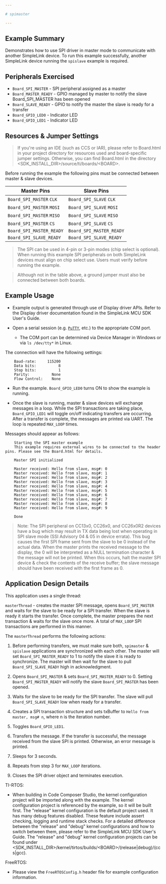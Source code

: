```yaml
---

# spimaster

---
```


## Example Summary

Demonstrates how to use SPI driver in master mode to communicate with another
SimpleLink device.  To run this example successfully, another SimpleLink
device running the `spislave` example is required.

## Peripherals Exercised

* `Board_SPI_MASTER` - SPI peripheral assigned as a master
* `Board_MASTER_READY` - GPIO managed by master to notify the slave
Board_SPI_MASTER has been opened
* `Board_SLAVE_READY` - GPIO to notify the master the slave is ready for a
transfer
* `Board_GPIO_LED0` - Indicator LED
* `Board_GPIO_LED1` - Indicator LED

## Resources & Jumper Settings

> If you're using an IDE (such as CCS or IAR), please refer to Board.html in
your project directory for resources used and board-specific jumper settings.
Otherwise, you can find Board.html in the directory
&lt;SDK_INSTALL_DIR&gt;/source/ti/boards/&lt;BOARD&gt;.

Before running the example the following pins must be connected between master
& slave devices.

  |Master Pins              |Slave Pins              |
  |-------------------------|------------------------|
  |`Board_SPI_MASTER` `CLK` |`Board_SPI_SLAVE` `CLK` |
  |`Board_SPI_MASTER` `MOSI`|`Board_SPI_SLAVE` `MOSI`|
  |`Board_SPI_MASTER` `MISO`|`Board_SPI_SLAVE` `MISO`|
  |`Board_SPI_MASTER` `CS`  |`Board_SPI_SLAVE` `CS`  |
  |`Board_SPI_MASTER_READY` |`Board_SPI_MASTER_READY`|
  |`Board_SPI_SLAVE_READY`  |`Board_SPI_SLAVE_READY` |

> The SPI can be used in 4-pin or 3-pin modes (chip select is optional).  When
running this example SPI peripherals on both SimpleLink devices must align on
chip select use.  Users must verify before running the example.

> Although not in the table above, a ground jumper must also be connected
between both boards.


## Example Usage

* Example output is generated through use of Display driver APIs. Refer to the
Display driver documentation found in the SimpleLink MCU SDK User's Guide.

* Open a serial session (e.g. [`PuTTY`](http://www.putty.org/ "PuTTY's
Homepage"), etc.) to the appropriate COM port.
    * The COM port can be determined via Device Manager in Windows or via
`ls /dev/tty*` in Linux.

The connection will have the following settings:
```
    Baud-rate:     115200
    Data bits:          8
    Stop bits:          1
    Parity:          None
    Flow Control:    None
```

* Run the example. `Board_GPIO_LED0` turns ON to show the example is running.

* Once the slave is running, master & slave devices will exchange messages in
a loop.  While the SPI transactions are taking place, `Board_GPIO_LED1` will
toggle on/off indicating transfers are occurring. After a transfer is complete,
the messages are printed via UART. The loop is repeated `MAX_LOOP` times.

Messages should appear as follows:
```
    Starting the SPI master example
    This example requires external wires to be connected to the header pins. Please see the Board.html for details.

    Master SPI initialized

    Master received: Hello from slave, msg#: 0
    Master received: Hello from slave, msg#: 1
    Master received: Hello from slave, msg#: 2
    Master received: Hello from slave, msg#: 3
    Master received: Hello from slave, msg#: 4
    Master received: Hello from slave, msg#: 5
    Master received: Hello from slave, msg#: 6
    Master received: Hello from slave, msg#: 7
    Master received: Hello from slave, msg#: 8
    Master received: Hello from slave, msg#: 9

    Done
```

> Note: The SPI peripheral on CC13x0, CC26x0, and CC26x0R2 devices have a bug
which may result in TX data being lost when operating in SPI slave mode
(SSI Advisory 04 & 05 in device errata). This bug causes the first SPI frame
sent from the slave to be 0 instead of the actual data.  When the master prints
the received message to the display, the 0 will be interpreted as a NULL
termination character & the message will not be printed.  When this occurs, halt
the master SPI device & check the contents of the receive buffer; the slave
message should have been received with the first frame as 0.

## Application Design Details

This application uses a single thread:

`masterThread` - creates the master SPI message, opens `Board_SPI_MASTER` and
waits for the slave to be ready for a SPI transfer.  When the slave is ready it
starts the transfer.  Once complete, the master prepares the next transaction
& waits for the slave once more.  A total of `MAX_LOOP` SPI transactions are
performed in this manner.

The `masterThread` performs the following actions:

1.  Before performing transfers, we must make sure both, `spimaster` &
`spislave` applications are synchronized with each other.  The master will set
`Board_SPI_MASTER_READY` to 1 to notify the slave it is ready to synchronize.
The master will then wait for the slave to pull `Board_SPI_SLAVE_READY` high in
acknowledgment.

2.  Opens `Board_SPI_MASTER` & sets `Board_SPI_MASTER_READY` to 0.  Setting
`Board_SPI_MASTER_READY` will notify the slave `Board_SPI_MASTER` has been
opened.

3.  Waits for the slave to be ready for the SPI transfer.  The slave will pull
`Board_SPI_SLAVE_READY` low when ready for a transfer.

4. Creates a SPI transaction structure and sets txBuffer to `Hello from
master, msg# n`, where n is the iteration number.

5. Toggles `Board_GPIO_LED1`.

6. Transfers the message. If the transfer is successful, the message
received from the slave SPI is printed. Otherwise, an error message
is printed.

7. Sleeps for 3 seconds.

8. Repeats from step 3 for `MAX_LOOP` iterations.

9. Closes the SPI driver object and terminates execution.

TI-RTOS:

* When building in Code Composer Studio, the kernel configuration project will
be imported along with the example. The kernel configuration project is
referenced by the example, so it will be built first. The "release" kernel
configuration is the default project used. It has many debug features disabled.
These feature include assert checking, logging and runtime stack checks. For a
detailed difference between the "release" and "debug" kernel configurations and
how to switch between them, please refer to the SimpleLink MCU SDK User's
Guide. The "release" and "debug" kernel configuration projects can be found
under &lt;SDK_INSTALL_DIR&gt;/kernel/tirtos/builds/&lt;BOARD&gt;/(release|debug)/(ccs|gcc).

FreeRTOS:

* Please view the `FreeRTOSConfig.h` header file for example configuration
information.
